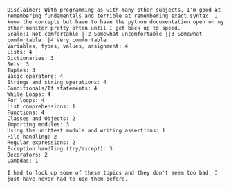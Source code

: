     Disclaimer: With programming as with many other subjects, I'm good at remembering fundamentals and terrible at remembering exact syntax. I know the concepts but have to have the python documentation open on my other monitor pretty often until I get back up to speed.
    Scale:1 Not comfortable ||2 Somewhat uncomfortable ||3 Somewhat comfortable ||4 Very comfortable
    Variables, types, values, assignment: 4
    Lists: 4
    Dictionaries: 3
    Sets: 3
    Tuples: 3
    Basic operators: 4
    Strings and string operations: 4
    Conditionals/If statements: 4
    While Loops: 4
    For loops: 4
    List comprehensions: 1
    Functions: 4
    Classes and Objects: 2
    Importing modules: 3
    Using the unittest module and writing assertions: 1
    File handling: 2
    Regular expressions: 2
    Exception handling (try/except): 3
    Decorators: 2
    Lambdas: 1
    
    I had to look up some of these topics and they don't seem too bad, I just have never had to use them before.
